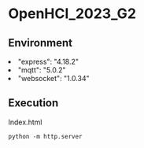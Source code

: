 # OpenHCI_2023_G2
## Environment
<li>"express": "4.18.2" </li>
<li>"mqtt": "5.0.2" </li>
<li>"websocket": "1.0.34"</li>

## Execution
Index.html
```
python -m http.server
```

